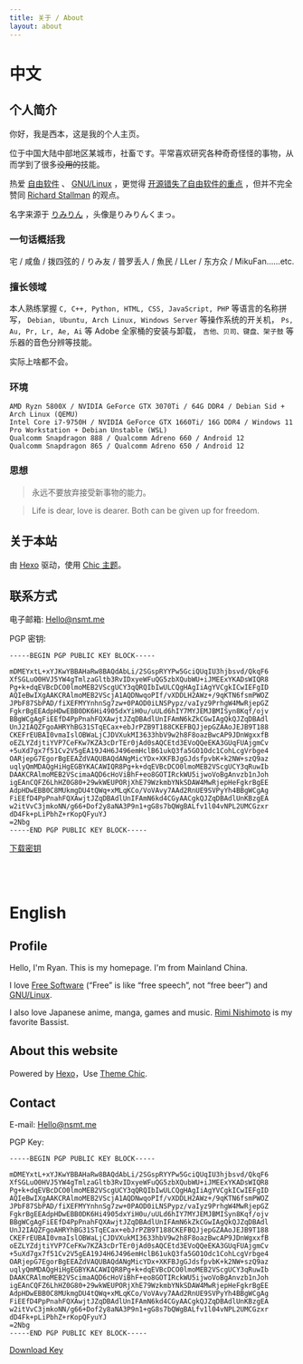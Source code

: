```yaml
---
title: 关于 / About
layout: about
---
```


# 中文

## 个人简介

你好，我是西本，这是我的个人主页。

位于中国大陆中部地区某城市，社畜です。平常喜欢研究各种奇奇怪怪的事物，从而学到了很多~~没用的~~技能。

热爱 [自由软件](http://www.gnu.org/philosophy/free-sw.zh-cn.html) 、 [GNU/Linux](http://www.gnu.org/gnu/gnu-linux-faq.zh-cn.html#why) ，更觉得 [开源错失了自由软件的重点](http://www.gnu.org/philosophy/open-source-misses-the-point.zh-cn.html) ，但并不完全赞同 [Richard Stallman](https://en.wikipedia.org/wiki/Richard_Stallman) 的观点。

名字来源于 [りみりん](https://zh.wikipedia.org/wiki/%E8%A5%BF%E6%9C%AC%E6%A2%A8%E7%BE%8E) ，头像是りみりんくまっ。

### 一句话概括我

宅 / 咸鱼 / 拨四弦的 / りみ友 / 普罗丢人 / 魚民 / LLer / 东方众 / MikuFan……etc.

### 擅长领域

本人熟练掌握 `C, C++, Python, HTML, CSS, JavaScript, PHP` 等语言的名称拼写， `Debian, Ubuntu, Arch Linux, Windows Server` 等操作系统的开关机， `Ps, Au, Pr, Lr, Ae, Ai` 等 Adobe 全家桶的安装与卸载， `吉他、贝司、键盘、架子鼓` 等乐器的音色分辨等技能。

实际上啥都不会。

### 环境

```
AMD Ryzn 5800X / NVIDIA GeForce GTX 3070Ti / 64G DDR4 / Debian Sid + Arch Linux (QEMU)
Intel Core i7-9750H / NVIDIA GeForce GTX 1660Ti/ 16G DDR4 / Windows 11 Pro Workstation + Debian Unstable (WSL)
Qualcomm Snapdragon 888 / Qualcomm Adreno 660 / Android 12
Qualcomm Snapdragon 865 / Qualcomm Adreno 650 / Android 12
```

### 思想

> 永远不要放弃接受新事物的能力。

> Life is dear, love is dearer. Both can be given up for freedom.

## 关于本站

由 [Hexo](https://hexo.io) 驱动，使用 [Chic 主题](https://github.com/Siricee/hexo-theme-Chic)。

## 联系方式

电子邮箱: [&#x48;&#101;&#108;&#x6c;&#x6f;&#64;&#110;&#115;&#109;&#116;&#46;&#x6d;&#101;](mailto:&#x48;&#101;&#108;&#x6c;&#x6f;&#64;&#110;&#115;&#109;&#116;&#46;&#x6d;&#101;)

PGP 密钥:

```
-----BEGIN PGP PUBLIC KEY BLOCK-----

mDMEYxtL+xYJKwYBBAHaRw8BAQdAbLi/2SGspRYYPw5GciQUqIU3hjbsvd/QkqF6
XfSGLuO0HVJ5YW4gTmlzaGltb3RvIDxyeWFuQG5zbXQubWU+iJMEExYKADsWIQR8
Pg+k+dqEVBcDCO0lmoMEB2VScgUCY3qQRQIbIwULCQgHAgIiAgYVCgkICwIEFgID
AQIeBwIXgAAKCRAlmoMEB2VScjA1AQDNwqoPIf/vXDDLH2AWz+/9qKTN6fsmPWOZ
JPbF87SbPAD/fiXEFMYYnhnSg7zw+0PAOD0iLNSPypz/vaIyz9PrhgW4MwRjepGZ
FgkrBgEEAdpHDwEBB0DK6Hi4905dxYiH0u/uULd6hIY7MYJEMJBMISyn8Kqf/ojv
BBgWCgAgFiEEfD4PpPnahFQXAwjtJZqDBAdlUnIFAmN6kZkCGwIAgQkQJZqDBAdl
UnJ2IAQZFgoAHRYhBG31STqECax+ebJrPZB9T188CKEFBQJjepGZAAoJEJB9T188
CKEFrEUBAI0vmaIslOBWaLjCJDVXukMI3633hbV9w2h8F8oazBwcAP9JDnWgxxfB
oEZLYZdjtiYVP7CeFKw7KZA3cDrTEr0jAd0sAQCEtd3EVoQQeEKA3GUqFUAjgmCv
+5uXd7gx7f51Cv2V5gEA19J4H6J496emHclB61ukQ3fa5GO1Odc1CohLcgVrbge4
OARjepG7EgorBgEEAZdVAQUBAQdANgMicYDx+XKFBJgGJdsfpvbK+k2NW+szQ9az
uqlyQmMDAQgHiHgEGBYKACAWIQR8Pg+k+dqEVBcDCO0lmoMEB2VScgUCY3qRuwIb
DAAKCRAlmoMEB2VScimaAQD6cHoViBhF+eo8GOTIRckWU5ijwoVoBgAnvzb1nJoh
igEAnCQFZ6LhHZ0G80+29wkWEUPORjXhE79WzkmbYNkSDAW4MwRjepHeFgkrBgEE
AdpHDwEBB0C8MUkmgDU4tQWq+xMLqKCo/VoVAvy7AAd2RnUE9SVPyYh4BBgWCgAg
FiEEfD4PpPnahFQXAwjtJZqDBAdlUnIFAmN6kd4CGyAACgkQJZqDBAdlUnKBzgEA
w2itVvC3jmkoNN/g66+Dof2y8aNA3P9n1+gG8s7bQWgBALfv1l04vNPL2UMCGzxr
dD4Fk+pLiPbhZ+rKopQFyuYJ
=2Nbg
-----END PGP PUBLIC KEY BLOCK-----
```

[下载密钥](../key/encrypt-pub-key.pgp)

<br>
<br>

# English

## Profile

Hello, I'm Ryan. This is my homepage. I'm from Mainland China.

I love [Free Software](http://www.gnu.org/philosophy/free-sw.en.html) (“Free” is like “free speech”, not “free beer”) and [GNU/Linux](http://www.gnu.org/gnu/gnu-linux-faq.en.html#why).

I also love Japanese anime, manga, games and music. [Rimi Nishimoto](https://ja.wikipedia.org/wiki/%E8%A5%BF%E6%9C%AC%E3%82%8A%E3%81%BF) is my favorite Bassist.

## About this website

Powered by [Hexo](https://hexo.io)，Use [Theme Chic](https://github.com/Siricee/hexo-theme-Chic).

## Contact

E-mail: [&#x48;&#101;&#108;&#x6c;&#x6f;&#64;&#110;&#115;&#109;&#116;&#46;&#x6d;&#101;](mailto:&#x48;&#101;&#108;&#x6c;&#x6f;&#64;&#110;&#115;&#109;&#116;&#46;&#x6d;&#101;)

PGP Key:

```
-----BEGIN PGP PUBLIC KEY BLOCK-----

mDMEYxtL+xYJKwYBBAHaRw8BAQdAbLi/2SGspRYYPw5GciQUqIU3hjbsvd/QkqF6
XfSGLuO0HVJ5YW4gTmlzaGltb3RvIDxyeWFuQG5zbXQubWU+iJMEExYKADsWIQR8
Pg+k+dqEVBcDCO0lmoMEB2VScgUCY3qQRQIbIwULCQgHAgIiAgYVCgkICwIEFgID
AQIeBwIXgAAKCRAlmoMEB2VScjA1AQDNwqoPIf/vXDDLH2AWz+/9qKTN6fsmPWOZ
JPbF87SbPAD/fiXEFMYYnhnSg7zw+0PAOD0iLNSPypz/vaIyz9PrhgW4MwRjepGZ
FgkrBgEEAdpHDwEBB0DK6Hi4905dxYiH0u/uULd6hIY7MYJEMJBMISyn8Kqf/ojv
BBgWCgAgFiEEfD4PpPnahFQXAwjtJZqDBAdlUnIFAmN6kZkCGwIAgQkQJZqDBAdl
UnJ2IAQZFgoAHRYhBG31STqECax+ebJrPZB9T188CKEFBQJjepGZAAoJEJB9T188
CKEFrEUBAI0vmaIslOBWaLjCJDVXukMI3633hbV9w2h8F8oazBwcAP9JDnWgxxfB
oEZLYZdjtiYVP7CeFKw7KZA3cDrTEr0jAd0sAQCEtd3EVoQQeEKA3GUqFUAjgmCv
+5uXd7gx7f51Cv2V5gEA19J4H6J496emHclB61ukQ3fa5GO1Odc1CohLcgVrbge4
OARjepG7EgorBgEEAZdVAQUBAQdANgMicYDx+XKFBJgGJdsfpvbK+k2NW+szQ9az
uqlyQmMDAQgHiHgEGBYKACAWIQR8Pg+k+dqEVBcDCO0lmoMEB2VScgUCY3qRuwIb
DAAKCRAlmoMEB2VScimaAQD6cHoViBhF+eo8GOTIRckWU5ijwoVoBgAnvzb1nJoh
igEAnCQFZ6LhHZ0G80+29wkWEUPORjXhE79WzkmbYNkSDAW4MwRjepHeFgkrBgEE
AdpHDwEBB0C8MUkmgDU4tQWq+xMLqKCo/VoVAvy7AAd2RnUE9SVPyYh4BBgWCgAg
FiEEfD4PpPnahFQXAwjtJZqDBAdlUnIFAmN6kd4CGyAACgkQJZqDBAdlUnKBzgEA
w2itVvC3jmkoNN/g66+Dof2y8aNA3P9n1+gG8s7bQWgBALfv1l04vNPL2UMCGzxr
dD4Fk+pLiPbhZ+rKopQFyuYJ
=2Nbg
-----END PGP PUBLIC KEY BLOCK-----
```

[Download Key](../key/encrypt-pub-key.pgp)
